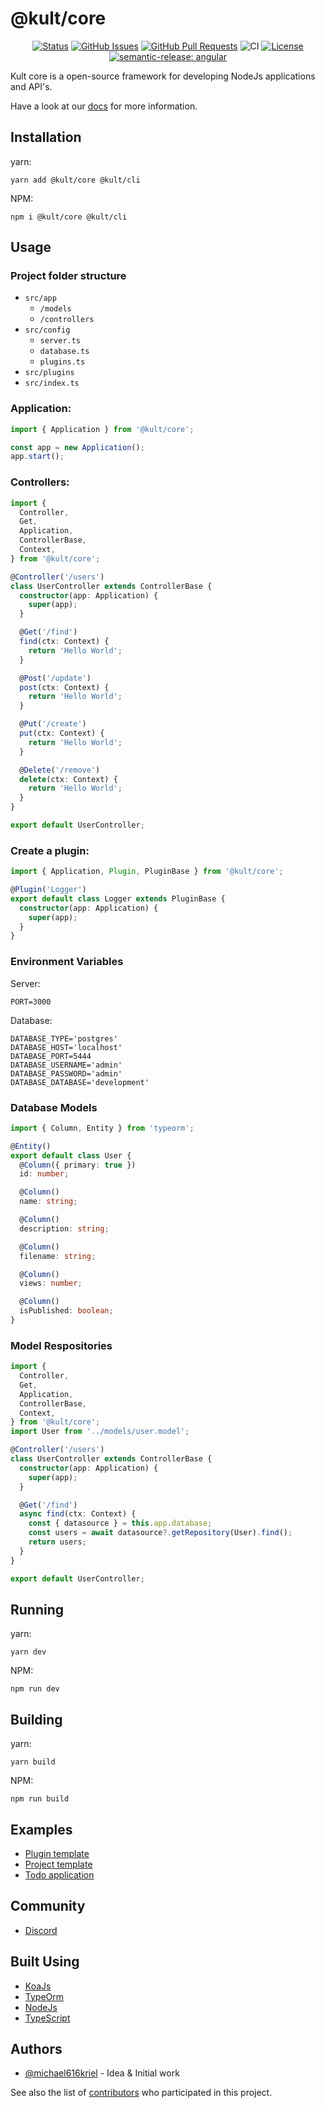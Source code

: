 # @kult/core
<div align="center">

[![Status](https://img.shields.io/badge/status-active-success.svg)]()
[![GitHub Issues](https://img.shields.io/github/issues/michael616kriel/kult-core.svg)](https://github.com/michael616kriel/kult-core/issues)
[![GitHub Pull Requests](https://img.shields.io/github/issues-pr/michael616kriel/kult-core.svg)](https://github.com/michael616kriel/kult-core/pulls)
![CI](https://github.com/michael616kriel/kult-core/actions/workflows/ci.yml/badge.svg)
[![License](https://img.shields.io/badge/license-MIT-blue.svg)](/LICENSE)
[![semantic-release: angular](https://img.shields.io/badge/semantic--release-angular-e10079?logo=semantic-release)](https://github.com/semantic-release/semantic-release)

</div>

Kult core is a open-source framework for developing NodeJs applications and API's.

Have a look at our [docs](https://michael616kriel.github.io/kult-docs/) for more information.

## Installation

yarn:

```
yarn add @kult/core @kult/cli
```

NPM:

```
npm i @kult/core @kult/cli
```

## Usage

### Project folder structure

- `src/app`
  - `/models`
  - `/controllers`
- `src/config`
  - `server.ts`
  - `database.ts`
  - `plugins.ts`
- `src/plugins`
- `src/index.ts`

### Application:

```typescript
import { Application } from '@kult/core';

const app = new Application();
app.start();
```

### Controllers:

```typescript
import {
  Controller,
  Get,
  Application,
  ControllerBase,
  Context,
} from '@kult/core';

@Controller('/users')
class UserController extends ControllerBase {
  constructor(app: Application) {
    super(app);
  }

  @Get('/find')
  find(ctx: Context) {
    return 'Hello World';
  }

  @Post('/update')
  post(ctx: Context) {
    return 'Hello World';
  }

  @Put('/create')
  put(ctx: Context) {
    return 'Hello World';
  }

  @Delete('/remove')
  delete(ctx: Context) {
    return 'Hello World';
  }
}

export default UserController;
```

### Create a plugin:

```typescript
import { Application, Plugin, PluginBase } from '@kult/core';

@Plugin('Logger')
export default class Logger extends PluginBase {
  constructor(app: Application) {
    super(app);
  }
}
```

### Environment Variables

Server:

```
PORT=3000
```

Database:

```
DATABASE_TYPE='postgres'
DATABASE_HOST='localhost'
DATABASE_PORT=5444
DATABASE_USERNAME='admin'
DATABASE_PASSWORD='admin'
DATABASE_DATABASE='development'
```

### Database Models

```typescript title="src/app/model/user.model.ts"
import { Column, Entity } from 'typeorm';

@Entity()
export default class User {
  @Column({ primary: true })
  id: number;

  @Column()
  name: string;

  @Column()
  description: string;

  @Column()
  filename: string;

  @Column()
  views: number;

  @Column()
  isPublished: boolean;
}
```

### Model Respositories

```typescript title="src/app/controllers/user.controller.ts"
import {
  Controller,
  Get,
  Application,
  ControllerBase,
  Context,
} from '@kult/core';
import User from '../models/user.model';

@Controller('/users')
class UserController extends ControllerBase {
  constructor(app: Application) {
    super(app);
  }

  @Get('/find')
  async find(ctx: Context) {
    const { datasource } = this.app.database;
    const users = await datasource?.getRepository(User).find();
    return users;
  }
}

export default UserController;
```

## Running

yarn:

```
yarn dev
```

NPM:

```
npm run dev
```

## Building

yarn:

```
yarn build
```

NPM:

```
npm run build
```

## Examples

- [Plugin template](https://github.com/michael616kriel/kult-plugin-template)
- [Project template](https://github.com/michael616kriel/kult-template)
- [Todo application](https://github.com/michael616kriel/kult-todo-example)

## Community

- [Discord](https://discord.gg/dRwGqHvE)

## Built Using <a name = "built_using"></a>

- [KoaJs](https://koajs.com/)
- [TypeOrm](https://typeorm.io/)
- [NodeJs](https://nodejs.org/en/)
- [TypeScript](https://www.typescriptlang.org/)

## Authors <a name = "authors"></a>

- [@michael616kriel](https://github.com/michael616kriel) - Idea & Initial work

See also the list of [contributors](https://github.com/michael616kriel/kult-core/contributors) who participated in this project.
